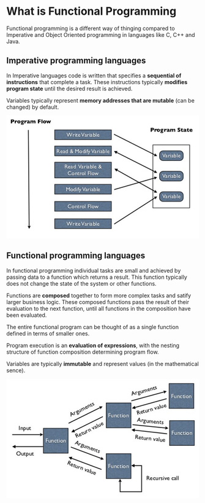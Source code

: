 # What is Functional Programming

Functional programming is a different way of thinging compared to Imperative and Object Oriented programming in languages like C, C++ and Java.

## Imperative programming languages

In Imperative languages code is written that specifies a **sequential of instructions** that complete a task.  These instructions typically **modifies program state** until the desired result is achieved.

Variables typically represent **memory addresses that are mutable** (can be changed) by default.

![Imperative program - conceptual view](/images/functional-programming-imperative-program.png)

## Functional programming languages

In functional programming individual tasks are small and achieved by passing data to a function which returns a result.  This function typically does not change the state of the system or other functions.

Functions are **composed** together to form more complex tasks and satify larger business logic.  These composed functions pass the result of their evaluation to the next function, until all functions in the composition have been evaluated.

The entire functional program can be thought of as a single function defined in terms of smaller ones.

Program execution is an **evaluation of expressions**, with the nesting structure of function composition determining program flow.

Variables are typically **immutable** and represent values (in the mathematical sence).

![Functional program - conceptual view](/images/functional-composition-illustrated.png)
